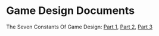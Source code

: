 Game Design Documents
=====================


The Seven Constants Of Game Design: [Part 1](http://techcrunch.com/2014/07/20/constants-of-game-design-1/), [Part 2](http://techcrunch.com/2014/07/27/constants-of-game-design-2/), [Part 3](http://techcrunch.com/2014/08/03/constants-of-game-design-3/)

